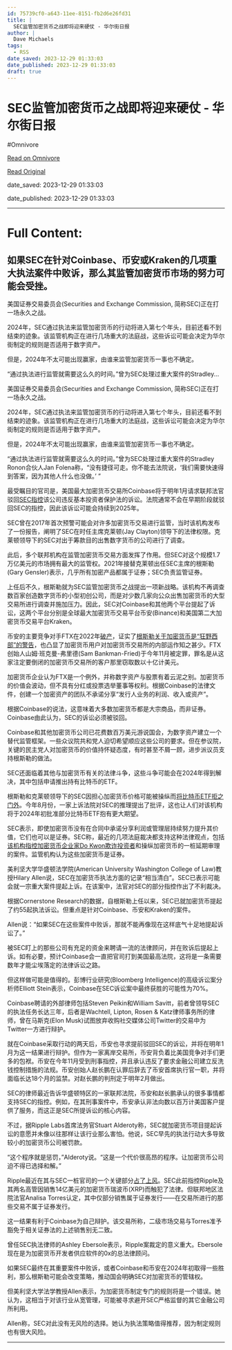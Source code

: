 ```yaml
---
id: 75739cf0-a643-11ee-8151-fb2d6e26fd31
title: |
  SEC监管加密货币之战即将迎来硬仗 - 华尔街日报
author: |
  Dave Michaels
tags:
  - RSS
date_saved: 2023-12-29 01:33:03
date_published: 2023-12-29 01:33:03
draft: true
---
```


# SEC监管加密货币之战即将迎来硬仗 - 华尔街日报
#Omnivore

[Read on Omnivore](https://omnivore.app/me/sec-18cb57cf774)

[Read Original](https://cn.wsj.com/amp/articles/sec%E7%9B%91%E7%AE%A1%E5%8A%A0%E5%AF%86%E8%B4%A7%E5%B8%81%E4%B9%8B%E6%88%98%E5%8D%B3%E5%B0%86%E8%BF%8E%E6%9D%A5%E7%A1%AC%E4%BB%97-c1a55ebf)

date_saved: 2023-12-29 01:33:03

date_published: 2023-12-29 01:33:03

--- 

# Full Content: 

## 如果SEC在针对Coinbase、币安或Kraken的几项重大执法案件中败诉，那么其监管加密货币市场的努力可能会受挫。

美国证券交易委员会(Securities and Exchange Commission, 简称SEC)正在打一场永久之战。

2024年，SEC通过执法来监管加密货币的行动将进入第七个年头，目前还看不到结束的迹象。该监管机构正在进行几场重大的法庭战，这些诉讼可能会决定为华尔街制定的规则是否适用于数字资产。

但是，2024年不太可能出现赢家，由谁来监管加密货币一事也不确定。

“通过执法进行监管就需要这么久的时间。”曾为SEC处理过重大案件的Stradley...

美国证券交易委员会(Securities and Exchange Commission, 简称SEC)正在打一场永久之战。

2024年，SEC通过执法来监管加密货币的行动将进入第七个年头，目前还看不到结束的迹象。该监管机构正在进行几场重大的法庭战，这些诉讼可能会决定为华尔街制定的规则是否适用于数字资产。

但是，2024年不太可能出现赢家，由谁来监管加密货币一事也不确定。

“通过执法进行监管就需要这么久的时间。”曾为SEC处理过重大案件的Stradley Ronon合伙人Jan Folena称，“没有捷径可走。你不能去法院说，‘我们需要快速得到答案，因为其他人什么也没做。’ ”

最受瞩目的官司是，美国最大加密货币交易所Coinbase将于明年1月请求联邦法官驳回[SEC指控](https://cn.wsj.com/articles/CN-FIN-20230606072255)该公司违反基本投资者保护法的诉讼。法院通常不会在早期阶段就驳回SEC的指控，因此该诉讼可能会持续到2025年。

SEC曾在2017年首次预警可能会对许多加密货币交易进行监管，当时该机构发布了一份报告，阐明了SEC在时任主席克莱顿(Jay Clayton)领导下的法律权限。克莱顿领导下的SEC对出于筹款目的出售数字货币的公司进行了调查。

此后，多个联邦机构在监管加密货币交易方面发挥了作用。但SEC对这个规模1.7万亿美元的市场拥有最大的监管权。2021年接替克莱顿出任SEC主席的根斯勒(Gary Gensler)表示，几乎所有加密产品都属于证券；SEC负责监管证券。

上任后不久，根斯勒就为SEC监管加密货币之战提出一项新战略。该机构不再调查数百家创造数字货币的小型初创公司，而是对少数几家向公众出售加密货币的大型交易所进行调查并施加压力。因此，SEC对Coinbase和其他两个平台提起了诉讼，这两个平台分别是全球最大加密货币交易平台币安(Binance)和美国第二大加密货币交易平台Kraken。

币安的主要竞争对手FTX在2022年[破产](https://cn.wsj.com/articles/CN-FIN-20221111071551)，证实了[根斯勒关于加密货币是“狂野西部”的警告](https://cn.wsj.com/articles/CN-FIN-20210922072542)，也凸显了加密货币用户对加密货币交易所的内部运作知之甚少。FTX创始人山姆·班克曼-弗里德(Sam Bankman-Fried)于今年11月被定罪，罪名是从这家注定要倒闭的加密货币交易所的客户那里窃取数以十亿计美元。

加密货币企业认为FTX是一个例外，并称数字资产与股票有着云泥之别。加密货币的价值会波动，但不具有分红或投票选举董事等权利。根据Coinbase的法律文件，创建一个加密资产的团队不承诺分享“发行人业务的利润、收入或资产”。

根据Coinbase的说法，这意味着大多数加密货币都是大宗商品，而非证券。Coinbase由此认为，SEC的诉讼必须被驳回。

Coinbase和其他加密货币公司已花费数百万美元游说国会，为数字资产建立一个替代监管框架。一些众议院共和党人迫切希望顺应这些公司的要求。但在参议院，关键的民主党人对加密货币的价值持怀疑态度，有时甚至不屑一顾，进步派议员支持根斯勒的做法。

SEC还面临着其他与加密货币有关的法律斗争，这些斗争可能会在2024年得到解决，其中包括申请推出持有比特币的ETF。

根斯勒和克莱顿领导下的SEC因担心加密货币价格可能被操纵而[将比特币ETF拒之门外](https://cn.wsj.com/articles/CN-FIN-20180119111754)。今年8月份，一家上诉法院对SEC的推理提出了批评，这也让人们对该机构将于2024年初批准部分比特币ETF抱有更大期望。

SEC表示，即使加密货币没有在合同中承诺分享利润或管理层持续努力提升其价值，它们也可以是证券。SEC称，最近的几项法庭裁决都支持这种法律观点，包括[该机构指控加密货币企业家Do Kwon欺诈投资者](https://cn.wsj.com/articles/CN-FIN-20230217072512)和操纵加密货币的一桩延期审理的案件。监管机构认为这些加密货币是证券。

美利坚大学华盛顿法学院(American University Washington College of Law)教授Hilary Allen说，SEC在加密货币执法方面的记录“相当清白”。SEC已表示可能会就一宗重大案件提起上诉。在该案中，法官对SEC的部分指控作出了不利裁决。

根据Cornerstone Research的数据，自根斯勒上任以来，SEC已就加密货币提起了约55起执法诉讼。但重点是针对Coinbase、币安和Kraken的案件。

Allen说：“如果SEC在这些案件中败诉，那就不能再像现在这样底气十足地提起诉讼了。”

被SEC盯上的那些公司有充足的资金来聘请一流的法律顾问，并在败诉后提起上诉。如有必要，预计Coinbase会一直把官司打到美国最高法院，这将是一条需要数年才能尘埃落定的法律诉讼之路。

但这样做可能是值得的。彭博行业研究(Bloomberg Intelligence)的高级诉讼案分析师Elliott Stein表示，Coinbase在SEC诉讼案中最终获胜的可能性为70%。

Coinbase聘请的外部律师包括Steven Peikin和William Savitt，前者曾领导SEC的执法任务长达三年，后者是Wachtell, Lipton, Rosen & Katz律师事务所的律师，曾在马斯克(Elon Musk)试图放弃收购社交媒体公司Twitter的交易中为Twitter一方进行辩护。

就在Coinbase采取行动的两天后，币安也寻求提前驳回SEC的诉讼，并将在明年1月为这一结果进行辩护。但作为一家离岸交易所，币安背负着比美国竞争对手们更多的包袱。币安在今年11月受到刑事指控，并且承认违反了要求金融公司建立反洗钱控制措施的法规。币安创始人赵长鹏在认罪后辞去了币安首席执行官一职，并将面临长达18个月的监禁。对赵长鹏的判刑定于明年2月做出。

SEC的律师最近告诉华盛顿特区的一家联邦法院，币安和赵长鹏承认的很多事情都支持SEC的指控。例如，在其刑事案件中，币安承认非法向数以百万计美国客户提供了服务，而这正是SEC所提诉讼的核心内容。

不过，据Ripple Labs首席法务官Stuart Alderoty称，SEC就加密货币项目提起诉讼的意愿并未像以往那样让该行业那么害怕。他说，SEC早先的执法行动大多导致较小的加密货币公司被罚款。

“这个程序就是惩罚，”Alderoty说。“这是一个代价很高昂的程序。让加密货币公司迫不得已选择和解。”

Ripple最近在其与SEC一桩官司的一个关键部分[占了上风](https://cn.wsj.com/articles/CN-FIN-20230714075008)。SEC此前指控Ripple及其两名高管因销售14亿美元的加密货币瑞波币(XRP)而触犯了法律。但联邦地区法院法官Analisa Torres认定，其中仅部分销售属于证券发行——在交易所进行的那些交易不属于证券发行。

这一结果有利于Coinbase为自己辩护。该交易所称，二级市场交易与Torres准予豁免于相关证券法的上述销售别无二致。

曾任SEC执法律师的Ashley Ebersole表示，Ripple案裁定的意义重大。Ebersole现在是为加密货币开发者供应软件的0x的总法律顾问。

如果SEC最终在其重要案件中败诉，或者Coinbase和币安在2024年初取得一些胜利，那么根斯勒可能会改变策略，推动国会明确SEC对加密货币的管辖权。

但美利坚大学法学教授Allen表示，为加密货币制定专门的规则将是一个错误。她认为，这相当于对该行业从宽管理，可能被寻求避开SEC严格监督的其它金融公司所利用。

Allen称，SEC对此没有无风险的选择。她认为执法策略值得推荐，因为制定规则也有很大风险。

---

